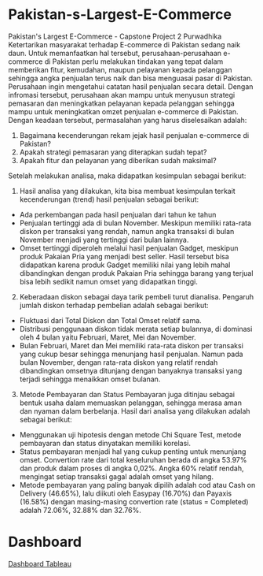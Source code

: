 # Pakistan-s-Largest-E-Commerce
Pakistan's Largest E-Commerce - Capstone Project 2 Purwadhika
Ketertarikan masyarakat terhadap E-commerce di Pakistan sedang naik daun. Untuk memanfaatkan hal tersebut, perusahaan-perusahaan e-commerce di Pakistan perlu melakukan tindakan yang tepat dalam memberikan fitur, kemudahan, maupun pelayanan kepada pelanggan sehingga angka penjualan terus naik dan bisa menguasai pasar di Pakistan.
Perusahaan ingin mengetahui catatan hasil penjualan secara detail. Dengan infromasi tersebut, perusahaan akan mampu untuk menyusun strategi pemasaran dan meningkatkan pelayanan kepada pelanggan sehingga mampu untuk meningkatkan omzet penjualan e-commerce di Pakistan.
Dengan keadaan tersebut, permasalahan yang harus diselesaikan adalah:
1. Bagaimana kecenderungan rekam jejak hasil penjualan e-commerce di Pakistan?
2. Apakah strategi pemasaran yang diterapkan sudah tepat?
3. Apakah fitur dan pelayanan yang diberikan sudah maksimal?

Setelah melakukan analisa, maka didapatkan kesimpulan sebagai berikut:
1. Hasil analisa yang dilakukan, kita bisa membuat kesimpulan terkait kecenderungan (trend) hasil penjualan sebagai berikut:
  - Ada perkembangan pada hasil penjualan dari tahun ke tahun
  - Penjualan tertinggi ada di bulan November. Meskipun memiliki rata-rata diskon per transaksi yang rendah, namun angka transaksi di bulan November menjadi yang tertinggi dari bulan lainnya.
  - Omset tertinggi diperoleh melalui hasil penjualan Gadget, meskipun produk Pakaian Pria yang menjadi best seller. Hasil tersebut bisa didapatkan karena produk Gadget memiliki nilai yang lebih mahal dibandingkan dengan produk Pakaian Pria sehingga barang yang terjual bisa lebih sedikit namun omset yang didapatkan tinggi.
2. Keberadaan diskon sebagai daya tarik pembeli turut dianalisa. Pengaruh jumlah diskon terhadap pembelian adalah sebagai berikut:
- Fluktuasi dari Total Diskon dan Total Omset relatif sama.
- Distribusi penggunaan diskon tidak merata setiap bulannya, di dominasi oleh 4 bulan yaitu Februari, Maret, Mei dan November.
- Bulan Februari, Maret dan Mei memiliki rata-rata diskon per transaksi yang cukup besar sehingga menunjang hasil penjualan. Namun pada bulan November, dengan rata-rata diskon yang relatif rendah dibandingkan omsetnya ditunjang dengan banyaknya transaksi yang terjadi sehingga menaikkan omset bulanan.
3. Metode Pembayaran dan Status Pembayaran juga ditinjau sebagai bentuk usaha dalam memuaskan pelanggan, sehingga merasa aman dan nyaman dalam berbelanja. Hasil dari analisa yang dilakukan adalah sebagai berikut:
- Menggunakan uji hipotesis dengan metode Chi Square Test, metode pembayaran dan status dinyatakan memiliki korelasi. 
- Status pembayaran menjadi hal yang cukup penting untuk menunjang omset. Convertion rate dari total keseluruhan berada di angka 53.97% dan produk dalam proses di angka 0,02%. Angka 60% relatif rendah, mengingat setiap transaksi gagal adalah omset yang hilang.
- Metode pembayaran yang paling banyak dipilih adalah cod atau Cash on Delivery (46.65%), lalu diikuti oleh Easypay (16.70%) dan Payaxis (16.58%) dengan masing-masing convertion rate (status = Completed) adalah 72.06%, 32.88% dan 32.76%.

# Dashboard
[Dashboard Tableau](https://public.tableau.com/app/profile/faykel.nicandro.hattu/viz/PakistansLargestE-Commerce2018/Dashboard1)
